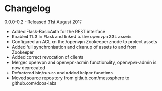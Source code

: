 Changelog
===============

0.0.0-0.2 - Released 31st August 2017

- Added Flask-BasicAuth for the REST interface
- Enabled TLS in Flask and linked to the openvpn SSL assets
- Configured an ACL on the /openvpn Zookeeper znode to protect assets
- Added full synchronisation and cleanup of assets to and from Zookeeper
- Added correct revocation of clients
- Merged openvpn and openvpn-admin functionality, openvpvn-admin is now deprecated
- Refactored bin/run.sh and added helper functions
- Moved source repository from github.com/mesosphere to github.com/dcos-labs
